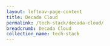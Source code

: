 ```yaml
---
layout: leftnav-page-content
title: Decada Cloud
permalink: /tech-stack/decada-cloud/
breadcrumb: Decada Cloud
collection_name: tech-stack
---
```

